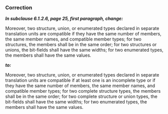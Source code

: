### Correction

***In subclause 6.1.2.6, page 25, first paragraph, change:***

Moreover, two structure, union, or enumerated types declared in separate
translation units are compatible if they have the same number of members, the
same member names, and compatible member types; for two structures, the members
shall be in the same order; for two structures or unions, the bit-fields shall
have the same widths; for two enumerated types, the members shall have the same
values.

***to:***

Moreover, two structure, union, or enumerated types declared in separate
translation units are compatible if at least one is an incomplete type or if
they have the same number of members, the same member names, and compatible
member types; for two complete structure types, the members shall be in the same
order; for two complete structure or union types, the bit-fields shall have the
same widths; for two enumerated types, the members shall have the same values.
